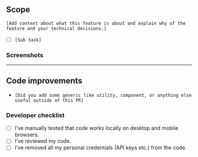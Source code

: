 ## Scope
`[Add context about what this feature is about and explain why of the feature and your technical decisions.]`
- [ ] `[Sub task]`
### Screenshots
---
## Code improvements
- `[Did you add some generic like utility, component, or anything else useful outside of this PR]`
### Developer checklist
- [ ] I’ve manually tested that code works locally on desktop and mobile browsers.
- [ ] I’ve reviewed my code.
- [ ] I’ve removed all my personal credentials (API keys etc.) from the code.